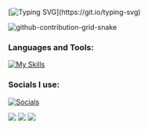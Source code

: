 [![Typing SVG](https://readme-typing-svg.demolab.com?font=Fira+Code&pause=1000&color=1E00F7&width=720&lines=Hi%2C+I'm+Soda.++And+I+am+a+Full+stack+developer.)](https://git.io/typing-svg)


![github-contribution-grid-snake](https://user-images.githubusercontent.com/89845641/218791674-c52db856-24d2-429f-8867-170c365730d1.svg)

 ### Languages and Tools:
[![My Skills](https://skillicons.dev/icons?i=aws,gcp,azure,react,vue,flutter,ae,activitypub,apollo,au,azure,c,cs,cpp,crystal,cloudflare,css,js,lua,ps,java,atom,autocad,blender,bsd,bash,bevy,coffeescript,dart,dotnet,elixir,express,figma,gamemakerstudio,gcp,github,githubactions,gitlab,gradle,linux,md,mongodb,nestjs,nodejs,nginx,mysql,py,stackoverflow&perline=24)](https://learncpp.com)

### Socials I use:
[![Socials](https://skillicons.dev/icons?i=discord,bots,dotnet,instagram&perline=9)](https://learncpp.com)



![](https://github-profile-summary-cards.vercel.app/api/cards/stats?username=dxp10&theme=github_dark) 
![](https://github-readme-stats.vercel.app/api/top-langs/?username=sodareverse&&theme=tokyonight&layout=compact)
![](https://komarev.com/ghpvc/?username=sodareverse)
